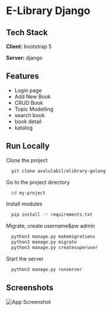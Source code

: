 
# E-Library Django

## Tech Stack

**Client:** bootstrap 5

**Server:** django


## Features

- Login page
- Add New Book
- CRUD Book
- Topic Modelling
- search book
- book detail
- katalog


## Run Locally

Clone the project

```bash
  git clone avalulabil/elibrary-golang
```

Go to the project directory

```bash
  cd my-project
```

Install modules

```bash
  pip install -r requirements.txt
```

Migrate, create username&pw admin

```bash
  python3 manage.py makemigrations
  python3 manage.py migrate      
  python3 manage.py createsuperuser  
```

Start the server

```bash
  python3 manage.py runserver 
```


## Screenshots

![App Screenshot](https://github.com/avalulabil/elibrary-golang/blob/main/screenshot/book_list.png)

